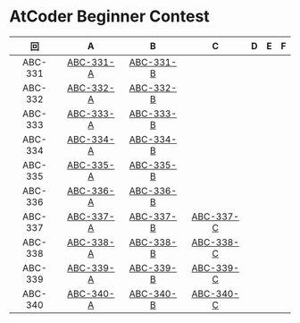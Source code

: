 # AtCoder Beginner Contest

| 回 | A | B | C | D | E | F |
|:---:|:---:|:---:|:---:|:---:|:---:|:---:|
| ABC-331 | [ABC-331-A](ABC-331-A.py) | [ABC-331-B](ABC-331-B.py) |  |  |  |  |
| ABC-332 | [ABC-332-A](ABC-332-A.py) | [ABC-332-B](ABC-332-B.py) |  |  |  |  |
| ABC-333 | [ABC-333-A](ABC-333-A.py) | [ABC-333-B](ABC-333-B.py) |  |  |  |  |
| ABC-334 | [ABC-334-A](ABC-334-A.py) | [ABC-334-B](ABC-334-B.py) |  |  |  |  |
| ABC-335 | [ABC-335-A](ABC-335-A.py) | [ABC-335-B](ABC-335-B.py) |  |  |  |  |
| ABC-336 | [ABC-336-A](ABC-336-A.py) | [ABC-336-B](ABC-336-B.py) |  |  |  |  |
| ABC-337 | [ABC-337-A](ABC-337-A.py) | [ABC-337-B](ABC-337-B.py) | [ABC-337-C](ABC-337-C.py) |  |  |  |
| ABC-338 | [ABC-338-A](ABC-338-A.py) | [ABC-338-B](ABC-338-B.py) | [ABC-338-C](ABC-338-C.py) |  |  |  |
| ABC-339 | [ABC-339-A](ABC-339-A.py) | [ABC-339-B](ABC-339-B.py) | [ABC-339-C](ABC-339-C.py) |  |  |  |
| ABC-340 | [ABC-340-A](ABC-340-A.py) | [ABC-340-B](ABC-340-B.py) | [ABC-340-C](ABC-340-C.py) |  |  |  |
